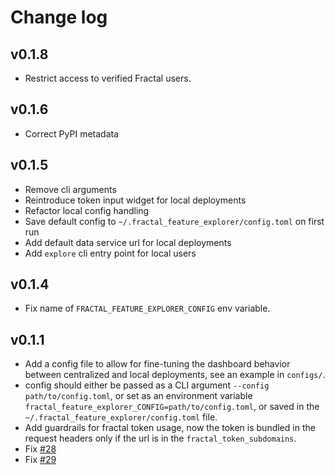 # Change log

## v0.1.8

- Restrict access to verified Fractal users.

## v0.1.6

- Correct PyPI metadata

## v0.1.5

- Remove cli arguments
- Reintroduce token input widget for local deployments
- Refactor local config handling
- Save default config to `~/.fractal_feature_explorer/config.toml` on first run
- Add default data service url for local deployments
- Add `explore` cli entry point for local users

## v0.1.4

- Fix name of `FRACTAL_FEATURE_EXPLORER_CONFIG` env variable.

## v0.1.1

- Add a config file to allow for fine-tuning the dashboard behavior between centralized and local deployments, see an example in `configs/`.
- config should either be passed as a CLI argument `--config path/to/config.toml`, or set as an environment variable `fractal_feature_explorer_CONFIG=path/to/config.toml`, or saved in the `~/.fractal_feature_explorer/config.toml` file.
- Add guardrails for fractal token usage, now the token is bundled in the request headers only if the url is in the `fractal_token_subdomains`.
- Fix [#28](https://github.com/fractal-analytics-platform/fractal-feature-explorer/issues/28)
- Fix [#29](https://github.com/fractal-analytics-platform/fractal-feature-explorer/issues/29)
